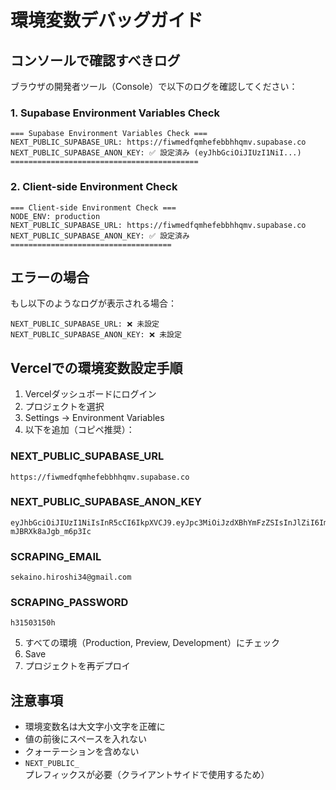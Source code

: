 # 環境変数デバッグガイド

## コンソールで確認すべきログ

ブラウザの開発者ツール（Console）で以下のログを確認してください：

### 1. Supabase Environment Variables Check
```
=== Supabase Environment Variables Check ===
NEXT_PUBLIC_SUPABASE_URL: https://fiwmedfqmhefebbhhqmv.supabase.co
NEXT_PUBLIC_SUPABASE_ANON_KEY: ✅ 設定済み (eyJhbGciOiJIUzI1NiI...)
==========================================
```

### 2. Client-side Environment Check
```
=== Client-side Environment Check ===
NODE_ENV: production
NEXT_PUBLIC_SUPABASE_URL: https://fiwmedfqmhefebbhhqmv.supabase.co
NEXT_PUBLIC_SUPABASE_ANON_KEY: ✅ 設定済み
====================================
```

## エラーの場合

もし以下のようなログが表示される場合：
```
NEXT_PUBLIC_SUPABASE_URL: ❌ 未設定
NEXT_PUBLIC_SUPABASE_ANON_KEY: ❌ 未設定
```

## Vercelでの環境変数設定手順

1. Vercelダッシュボードにログイン
2. プロジェクトを選択
3. Settings → Environment Variables
4. 以下を追加（コピペ推奨）：

### NEXT_PUBLIC_SUPABASE_URL
```
https://fiwmedfqmhefebbhhqmv.supabase.co
```

### NEXT_PUBLIC_SUPABASE_ANON_KEY
```
eyJhbGciOiJIUzI1NiIsInR5cCI6IkpXVCJ9.eyJpc3MiOiJzdXBhYmFzZSIsInJlZiI6ImZpd21lZGZxbWhlZmViYmhocW12Iiwicm9sZSI6ImFub24iLCJpYXQiOjE3NTIwNDM5MjUsImV4cCI6MjA2NzYxOTkyNX0.gLJFdCXDhFH5I8WS2qKvhO6I-mJBRXk8aJgb_m6p3Ic
```

### SCRAPING_EMAIL
```
sekaino.hiroshi34@gmail.com
```

### SCRAPING_PASSWORD
```
h31503150h
```

5. すべての環境（Production, Preview, Development）にチェック
6. Save
7. プロジェクトを再デプロイ

## 注意事項

- 環境変数名は大文字小文字を正確に
- 値の前後にスペースを入れない
- クォーテーションを含めない
- `NEXT_PUBLIC_` プレフィックスが必要（クライアントサイドで使用するため）